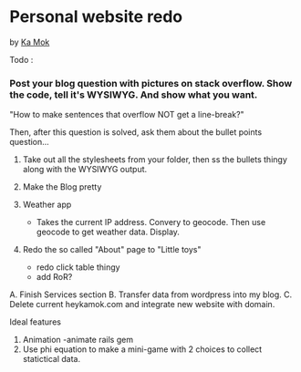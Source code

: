 # Personal website redo

by [Ka Mok](http://heykamok.com)

Todo :

### Post your blog question with pictures on stack overflow. Show the code, tell it's WYSIWYG. And show what you want.

"How to make sentences that overflow NOT get a line-break?" 

Then, after this question is solved, ask them about the bullet points question...
1. Take out all the stylesheets from your folder, then ss the bullets thingy along with the WYSIWYG output.

 1. Make the Blog pretty
 2. Weather app
 	- Takes the current IP address. Convery to geocode. Then use geocode to get weather data. Display.
 3. Redo the so called "About" page to "Little toys"
 	- redo click table thingy
 	- add RoR?


 A. Finish Services section
 B. Transfer data from wordpress into my blog.
 C. Delete current heykamok.com and integrate new website with domain.


 Ideal features
 1. Animation -animate rails gem
 2. Use phi equation to make a mini-game with 2 choices to collect statictical data.